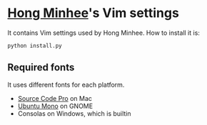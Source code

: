 [Hong Minhee][]'s Vim settings
==============================

It contains Vim settings used by Hong Minhee. How to install it is:

    python install.py

[Hong Minhee]: http://hongminhee.org


Required fonts
--------------

It uses different fonts for each platform.

- [Source Code Pro][] on Mac
- [Ubuntu Mono][] on GNOME
- Consolas on Windows, which is builtin

[Source Code Pro]: http://sourceforge.net/projects/sourcecodepro.adobe/
[Ubuntu Mono]: http://font.ubuntu.com/
